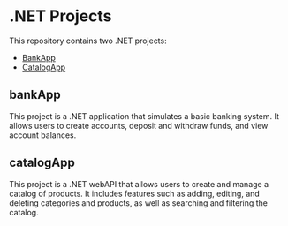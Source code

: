 # .NET Projects

This repository contains two .NET projects:

- [BankApp](/BankApp)
- [CatalogApp](/CatalogApp)

## bankApp

 This project is a .NET application that simulates a basic banking system. 
 It allows users to create accounts, deposit and withdraw funds, and view account balances.

## catalogApp

This project is a .NET webAPI that allows users to create and manage a catalog of products. 
It includes features such as adding, editing, and deleting categories and products, as well as searching and filtering the catalog.
